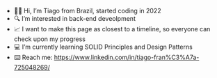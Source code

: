 - 👍🏼 Hi, I’m Tiago from Brazil, started coding in 2022
- 🔍 I’m interested in back-end deveolpment
- 📈 I want to make this page as closest to a timeline, so everyone can check upon my progress 
- 💻 I’m currently learning SOLID Principles and Design Patterns
- ⌨️ Reach me: https://www.linkedin.com/in/tiago-fran%C3%A7a-725048269/ 

<!---
TiagusFR/TiagusFR is a ✨ special ✨ repository because its `README.md` (this file) appears on your GitHub profile.
You can click the Preview link to take a look at your changes.
--->
